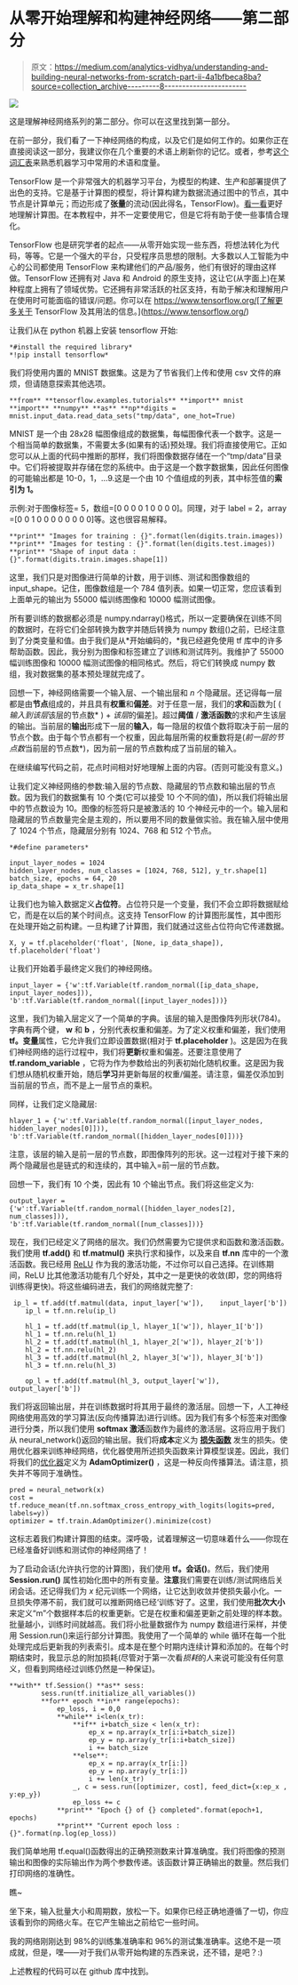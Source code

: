 # 从零开始理解和构建神经网络——第二部分

> 原文：<https://medium.com/analytics-vidhya/understanding-and-building-neural-networks-from-scratch-part-ii-4a1bfbeca8ba?source=collection_archive---------8----------------------->

![](img/158ccf5dcce60db4a8f66f02b091c327.png)

这是理解神经网络系列的第二部分。你可以在这里找到第一部分。

在前一部分，我们看了一下神经网络的构成，以及它们是如何工作的。如果你正在直接阅读这一部分，我建议你在几个重要的术语上刷新你的记忆。或者，参考[这个词汇表](https://developers.google.com/machine-learning/glossary)来熟悉机器学习中常用的术语和度量。

TensorFlow 是一个非常强大的机器学习平台，为模型的构建、生产和部署提供了出色的支持。它是基于计算图的模型，将计算构建为数据流通过图中的节点，其中节点是计算单元；而边形成了**张量**的流动(因此得名，TensorFlow)。[看一看](https://deepnotes.io/tensorflow)更好地理解计算图。在本教程中，并不一定要使用它，但是它将有助于使一些事情合理化。

TensorFlow 也是研究学者的起点——从零开始实现一些东西，将想法转化为代码，等等。它是一个强大的平台，只受程序员思想的限制。大多数以人工智能为中心的公司都使用 TensorFlow 来构建他们的产品/服务，他们有很好的理由这样做。TensorFlow 还拥有对 Java 和 Android 的原生支持，这让它(从字面上)在某种程度上拥有了领域优势。它还拥有非常活跃的社区支持，有助于解决和理解用户在使用时可能面临的错误/问题。你可以在 https://www.tensorflow.org/[了解更多关于 TensorFlow 及其用法的信息。](https://www.tensorflow.org/)

让我们从在 python 机器上安装 tensorflow 开始:

```
*#install the required library*
*!pip install tensorflow*
```

我们将使用内置的 MNIST 数据集。这是为了节省我们上传和使用 csv 文件的麻烦，但请随意探索其他选项。

```
**from** **tensorflow.examples.tutorials** **import** mnist
**import** **numpy** **as** **np**digits = mnist.input_data.read_data_sets("tmp/data", one_hot=True)
```

MNIST 是一个由 28x28 幅图像组成的数据集，每幅图像代表一个数字。这是一个相当简单的数据集，不需要太多(如果有的话)预处理。我们将直接使用它。正如您可以从上面的代码中推断的那样，我们将图像数据存储在一个“tmp/data”目录中。它们将被提取并存储在您的系统中。由于这是一个数字数据集，因此任何图像的可能输出都是 10-0，1，…9.这是一个由 10 个值组成的列表，其中标签值的**索引为 1。**

示例:对于图像标签= 5，数组=[0 0 0 0 1 0 0 0 0]。同理，对于 label = 2，array =[0 0 1 0 0 0 0 0 0 0 0]等。这也很容易解释。

```
**print** "Images for training : {}".format(len(digits.train.images))
**print** "Images for testing : {}".format(len(digits.test.images))
**print** "Shape of input data : {}".format(digits.train.images.shape[1])
```

这里，我们只是对图像进行简单的计数，用于训练、测试和图像数组的 input_shape。记住，图像数组是一个 784 值列表。如果一切正常，您应该看到上面单元的输出为 55000 幅训练图像和 10000 幅测试图像。

所有要训练的数据都必须是 numpy.ndarray()格式，所以一定要确保在训练不同的数据时，在将它们全部转换为数字并随后转换为 numpy 数组()之前，已经注意到了分类变量和值。由于我们是从*开始编码的，*我已经避免使用 tf 库中的许多帮助函数。因此，我分别为图像和标签建立了训练和测试阵列。我维护了 55000 幅训练图像和 10000 幅测试图像的相同格式。然后，将它们转换成 numpy 数组，我对数据集的基本预处理就完成了。

回想一下，神经网络需要一个输入层、一个输出层和 *n* 个隐藏层。还记得每一层都是由**节点**组成的，并且具有**权重**和**偏差**。对于任意一层，我们的**求和**函数为[ ( *输入到该层*该层的节点数* ) + *该层*的偏差]。超过**阈值** / **激活函数**的求和产生该层的输出。当前层的**输出**形成下一层的**输入**，每一隐层的权值个数将取决于前一层的节点个数。由于每个节点都有一个权重，因此每层所需的权重数将是(*前一层的节点数*当前层的节点数*)，因为前一层的节点数构成了当前层的输入。

在继续编写代码之前，花点时间相对好地理解上面的内容。(否则可能没有意义。)

让我们定义神经网络的参数:输入层的节点数、隐藏层的节点数和输出层的节点数。因为我们的数据集有 10 个类(它可以接受 10 个不同的值)，所以我们将输出层中的节点数设为 10。图像的标签将只是被激活的 10 个神经元中的一个。输入层和隐藏层的节点数量完全是主观的，所以要用不同的数量做实验。我在输入层中使用了 1024 个节点，隐藏层分别有 1024、768 和 512 个节点。

```
*#define parameters*

input_layer_nodes = 1024
hidden_layer_nodes, num_classes = [1024, 768, 512], y_tr.shape[1]
batch_size, epochs = 64, 20
ip_data_shape = x_tr.shape[1]
```

让我们也为输入数据定义**占位符**。占位符只是一个变量，我们不会立即将数据赋给它，而是在以后的某个时间点。这支持 TensorFlow 的计算图形属性，其中图形在处理开始之前构建。一旦构建了计算图，我们就通过这些占位符向它传递数据。

```
X, y = tf.placeholder('float', [None, ip_data_shape]), tf.placeholder('float')
```

让我们开始着手最终定义我们的神经网络。

```
input_layer = {'w':tf.Variable(tf.random_normal([ip_data_shape, input_layer_nodes])),                 'b':tf.Variable(tf.random_normal([input_layer_nodes]))}
```

这里，我们为输入层定义了一个简单的字典。该层的输入是图像阵列形状(784)。字典有两个键， **w** 和 **b** ，分别代表权重和偏差。为了定义权重和偏差，我们使用 **tf。变量**属性，它允许我们立即设置数据(相对于 **tf.placeholder** )。这是因为在我们神经网络的运行过程中，我们将**更新**权重和偏差。还要注意使用了 **tf.random_variable** ，它将为作为参数给出的列表初始化随机权重。这是因为我们想从随机权重开始，随后**学习**并更新每层的权重/偏差。请注意，偏差仅添加到当前层的节点，而不是上一层节点的乘积。

同样，让我们定义隐藏层:

```
hlayer_1 = {'w':tf.Variable(tf.random_normal([input_layer_nodes, hidden_layer_nodes[0]])),                'b':tf.Variable(tf.random_normal([hidden_layer_nodes[0]]))}
```

注意，该层的输入是前一层的节点数，即图像阵列的形状。这一过程对于接下来的两个隐藏层也是链式的和连续的，其中输入=前一层的节点数。

回想一下，我们有 10 个类，因此有 10 个输出节点。我们将这些定义为:

```
output_layer = {'w':tf.Variable(tf.random_normal([hidden_layer_nodes[2], num_classes])),                    'b':tf.Variable(tf.random_normal([num_classes]))}
```

现在，我们已经定义了网络的层次。我们仍然需要为它提供求和函数和激活函数。我们使用 **tf.add()** 和 **tf.matmul()** 来执行求和操作，以及来自 **tf.nn** 库中的一个激活函数。我已经用 [ReLU](https://machinelearningmastery.com/rectified-linear-activation-function-for-deep-learning-neural-networks/) 作为我的激活功能，不过你可以自己选择。在训练期间，ReLU 比其他激活功能有几个好处，其中之一是更快的收敛(即，您的网络将训练得更快)。将这些编码进去，我们的网络就完整了:

```
 ip_l = tf.add(tf.matmul(data, input_layer['w']),    input_layer['b'])
    ip_l = tf.nn.relu(ip_l)

    hl_1 = tf.add(tf.matmul(ip_l, hlayer_1['w']), hlayer_1['b'])
    hl_1 = tf.nn.relu(hl_1)
    hl_2 = tf.add(tf.matmul(hl_1, hlayer_2['w']), hlayer_2['b'])
    hl_2 = tf.nn.relu(hl_2)
    hl_3 = tf.add(tf.matmul(hl_2, hlayer_3['w']), hlayer_3['b'])
    hl_3 = tf.nn.relu(hl_3)

    op_l = tf.add(tf.matmul(hl_3, output_layer['w']), output_layer['b'])
```

我们将返回输出层，并在训练数据时将其用于最终的激活层。回想一下，人工神经网络使用高效的学习算法(反向传播算法)进行训练。因为我们有多个标签来对图像进行分类，所以我们使用 **softmax 激活**函数作为最终的激活层。这将应用于我们从 neural_network()返回的输出层。我们将**成本**定义为 [**损失函数**](https://machinelearningmastery.com/loss-and-loss-functions-for-training-deep-learning-neural-networks/) 发生的损失。使用优化器来训练神经网络，优化器使用所述损失函数来计算模型误差。因此，我们将我们的[优化器](https://blog.algorithmia.com/introduction-to-optimizers)定义为 **AdamOptimizer()** ，这是一种反向传播算法。请注意，损失并不等同于准确性。

```
pred = neural_network(x)
cost = tf.reduce_mean(tf.nn.softmax_cross_entropy_with_logits(logits=pred, labels=y))
optimizer = tf.train.AdamOptimizer().minimize(cost)
```

这标志着我们构建计算图的结束。深呼吸，试着理解这一切意味着什么——你现在已经准备好训练和测试你的神经网络了！

为了启动会话(允许执行您的计算图)，我们使用 **tf。会话()**。然后，我们使用 **Session.run()** 属性初始化图中的所有变量。**注意**我们需要在训练/测试网络后关闭会话。还记得我们为 *x* 纪元训练一个网络，让它达到收敛并使损失最小化。一旦损失停滞不前，我们就可以推断网络已经‘训练’好了。这里，我们使用**批次大小**来定义“m”个数据样本后的权重更新。它是在权重和偏差更新之前处理的样本数。批量越小，训练时间就越高。我们将小批量数据作为 numpy 数组进行采样，并使用 Session.run()来运行部分计算图。我使用了一个简单的 while 循环在每一个批处理完成后更新我的列表索引。成本是在整个时期内连续计算和添加的。在每个时期结束时，我显示总的附加损耗(尽管对于第一次看*损耗*的人来说可能没有任何意义，但看到网络经过训练仍然是一种保证)。

```
**with** tf.Session() **as** sess:
        sess.run(tf.initialize_all_variables())
        **for** epoch **in** range(epochs):
            ep_loss, i = 0,0
            **while** i<len(x_tr):
                **if** i+batch_size < len(x_tr):
                    ep_x = np.array(x_tr[i:i+batch_size])
                    ep_y = np.array(y_tr[i:i+batch_size])
                    i += batch_size
                **else**:
                    ep_x = np.array(x_tr[i:])
                    ep_y = np.array(y_tr[i:])
                    i += len(x_tr)
                _, c = sess.run([optimizer, cost], feed_dict={x:ep_x , y:ep_y})
                ep_loss += c
            **print** "Epoch {} of {} completed".format(epoch+1, epochs)
            **print** "Current epoch loss : {}".format(np.log(ep_loss))
```

我们简单地用 tf.equal()函数得出的正确预测数来计算准确度。我们将图像的预测输出和图像的实际输出作为两个参数传递。该函数计算正确输出的数量。然后我们打印网络的准确性。

瞧~

坐下来，输入批量大小和周期数，放松一下。如果你已经正确地遵循了一切，你应该看到你的网络火车。在它产生输出之前给它一些时间。

我的网络刚刚达到 98%的训练集准确率和 96%的测试集准确率。这绝不是一项成就，但是，嘿——对于我们从零开始构建的东西来说，还不错，是吧？:)

上述教程的代码可以在 github 库中找到。